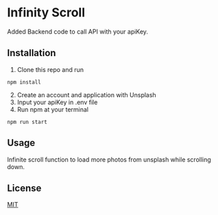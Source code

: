 # Infinity Scroll
Added Backend code to call API with your apiKey. 

## Installation

1. Clone this repo and run 
```
npm install
```
2. Create an account and application with Unsplash
3. Input your apiKey in .env file
4. Run npm at your terminal
```
npm run start
```

## Usage
Infinite scroll function to load more photos from unsplash while scrolling down. 

## License
[MIT](https://choosealicense.com/licenses/mit/)

